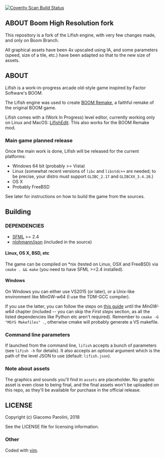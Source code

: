<a href="https://scan.coverity.com/projects/lifish">
	<img alt="Coverity Scan Build Status"
	     src="https://scan.coverity.com/projects/5674/badge.svg"/>
</a>

## ABOUT Boom High Resolution fork ##

This repository is a fork of the Lifish engine, with very few changes made, and only on Boom Branch.

All graphical assets have been 4x upscaled using IA, and some parameters (speed, size of a tile, etc.) have been adapted so that to the new size of assets.


## ABOUT ##
Lifish is a work-in-progress arcade old-style game inspired by Factor Software's BOOM. 

The Lifish engine was used to create [BOOM Remake](https://silverweed.github.io/boom), a faithful remake of the original BOOM game.

Lifish comes with a (Work In Progress) level editor, currently working only on Linux and MacOS: [LifishEdit](https://github.com/silverweed/lifish-edit). This also works for the BOOM Remake mod.

### Main game planned release ###
Once the main work is done, Lifish will be released for the current platforms:

* Windows 64 bit (probably >= Vista)
* Linux (somewhat recent versions of `libc` and `libstdc++` are needed; to be precise,
  your distro must support `GLIBC_2.17` and `GLIBCXX_3.4.20`.)
* OS X
* Probably FreeBSD

See later for instructions on how to build the game from the sources.

## Building ##

### DEPENDENCIES ###

* [SFML](https://github.com/SFML/SFML) >= 2.4
* [nlohmann/json](https://github.com/nlohmann/json) (included in the source)

#### Linux, OS X, BSD, etc ####
The game can be compiled on *nix (tested on Linux, OSX and FreeBSD) via `cmake . && make`
(you need to have SFML >=2.4 installed).

#### Windows ####
On Windows you can either use VS2015 (or later), or a Unix-like environment like MinGW-w64 (I use the TDM-GCC compiler).

If you use the latter, you can follow the steps on
[this guide](http://ascend4.org/Setting_up_a_MinGW-w64_build_environment) until the *MinGW-w64*
chapter (included -- you can skip the *First steps* section, as all the listed dependencies like Python etc
aren't required). Remember to `cmake -G "MSYS Makefiles" .`, otherwise cmake will probably
generate a VS makefile.

### Command line parameters ###
If launched from the command line, `lifish` accepts a bunch of parameters (see `lifish -h` for details).
It also accepts an optional argument which is the path of the level JSON to use (default: `lifish.json`).

### Note about assets ###
The graphics and sounds you'll find in `assets` are placeholder. No graphic asset is even close to being final, and the final
assets won't be uploaded on this repo, as they'll be available for purchase in the official release.

## LICENSE ##
Copyright (c) Giacomo Parolini, 2018

See the LICENSE file for licensing information.

### Other ###

Coded with [vim](http://www.vim.org/).

